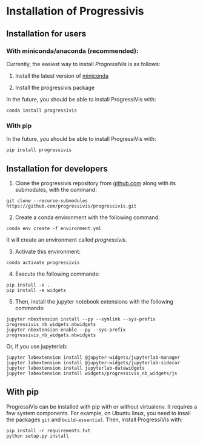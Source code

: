 # Installation of Progressivis

## Installation for users

### With miniconda/anaconda (recommended):

Currently, the easiest way to install *ProgressiVis* is as follows:

1. Install the latest version of
   [miniconda](https://docs.conda.io/en/latest/miniconda.html)

2. Install the progressivis package

In the future, you should be able to install ProgressiVis with:

```
conda install progressivis
```

### With pip

In the future, you should be able to install ProgressiVis with:
```
pip install progressivis
```


## Installation for developers

1. Clone the progressivis repository from [github.com](https://github.com/progressivis/progressivis/) along with its submodules, with the command:

```
git clone --recurse-submodules https://github.com/progressivis/progressivis.git
```

2. Create a conda environment with the following command:

```
conda env create -f environment.yml
```
It will create an environment called *progressivis*.

3. Activate this environment:

```
conda activate progressivis
```
4. Execute the following commands:
```
pip install -e .
pip install -e widgets
```

5. Then, install the jupyter notebook extensions with the following commands:

```
jupyter nbextension install --py --symlink --sys-prefix progressivis_nb_widgets.nbwidgets
jupyter nbextension enable --py --sys-prefix progressivis_nb_widgets.nbwidgets
```

Or, if you use jupyterlab:

```
jupyter labextension install @jupyter-widgets/jupyterlab-manager
jupyter labextension install @jupyter-widgets/jupyterlab-sidecar
jupyter labextension install jupyterlab-datawidgets
jupyter labextension install widgets/progressivis_nb_widgets/js
```

## With pip

ProgressiVis can be installed with pip with or without virtualenv.
It requires a few system components. For example, on Ubuntu linux, you need to insall the packages `git` and `build-essential`.
Then, install ProgressiVis with:
```
pip install -r requirements.txt
python setup.py install
```
